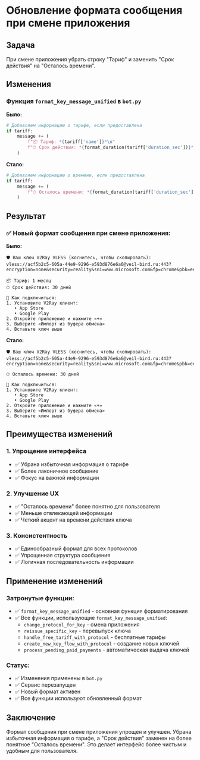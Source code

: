 # Обновление формата сообщения при смене приложения

## Задача
При смене приложения убрать строку "Тариф" и заменить "Срок действия" на "Осталось времени".

## Изменения

### Функция `format_key_message_unified` в `bot.py`

**Было:**
```python
# Добавляем информацию о тарифе, если предоставлена
if tariff:
    message += (
        f"📦 Тариф: *{tariff['name']}*\n"
        f"⏱ Срок действия: *{format_duration(tariff['duration_sec'])}*\n\n"
    )
```

**Стало:**
```python
# Добавляем информацию о времени, если предоставлена
if tariff:
    message += (
        f"⏱ Осталось времени: *{format_duration(tariff['duration_sec'])}*\n\n"
    )
```

## Результат

### ✅ Новый формат сообщения при смене приложения:

**Было:**
```
🛡️ Ваш ключ V2Ray VLESS (коснитесь, чтобы скопировать):
vless://acf5b2c5-605a-44e9-9296-e593d876e6a6@veil-bird.ru:443?encryption=none&security=reality&sni=www.microsoft.com&fp=chrome&pbk=eeA7CJSPNzlYKqXAsRfFNwtcpG2wXOtgDLPqaXBV13c&sid=2680beb40ea2fde0&spx=/&type=tcp&flow=#nvipetrenko@gmail.com

📦 Тариф: 1 месяц
⏱ Срок действия: 30 дней

🔧 Как подключиться:
1. Установите V2Ray клиент:
   • App Store
   • Google Play
2. Откройте приложение и нажмите «+»
3. Выберите «Импорт из буфера обмена»
4. Вставьте ключ выше
```

**Стало:**
```
🛡️ Ваш ключ V2Ray VLESS (коснитесь, чтобы скопировать):
vless://acf5b2c5-605a-44e9-9296-e593d876e6a6@veil-bird.ru:443?encryption=none&security=reality&sni=www.microsoft.com&fp=chrome&pbk=eeA7CJSPNzlYKqXAsRfFNwtcpG2wXOtgDLPqaXBV13c&sid=2680beb40ea2fde0&spx=/&type=tcp&flow=#nvipetrenko@gmail.com

⏱ Осталось времени: 30 дней

🔧 Как подключиться:
1. Установите V2Ray клиент:
   • App Store
   • Google Play
2. Откройте приложение и нажмите «+»
3. Выберите «Импорт из буфера обмена»
4. Вставьте ключ выше
```

## Преимущества изменений

### 1. Упрощение интерфейса
- ✅ Убрана избыточная информация о тарифе
- ✅ Более лаконичное сообщение
- ✅ Фокус на важной информации

### 2. Улучшение UX
- ✅ "Осталось времени" более понятно для пользователя
- ✅ Меньше отвлекающей информации
- ✅ Четкий акцент на времени действия ключа

### 3. Консистентность
- ✅ Единообразный формат для всех протоколов
- ✅ Упрощенная структура сообщения
- ✅ Логичная последовательность информации

## Применение изменений

### Затронутые функции:
- ✅ `format_key_message_unified` - основная функция форматирования
- ✅ Все функции, использующие `format_key_message_unified`:
  - `change_protocol_for_key` - смена приложения
  - `reissue_specific_key` - перевыпуск ключа
  - `handle_free_tariff_with_protocol` - бесплатные тарифы
  - `create_new_key_flow_with_protocol` - создание новых ключей
  - `process_pending_paid_payments` - автоматическая выдача ключей

### Статус:
- ✅ Изменения применены в `bot.py`
- ✅ Сервис перезапущен
- ✅ Новый формат активен
- ✅ Все функции используют обновленный формат

## Заключение
Формат сообщения при смене приложения упрощен и улучшен. Убрана избыточная информация о тарифе, а "Срок действия" заменен на более понятное "Осталось времени". Это делает интерфейс более чистым и удобным для пользователя. 